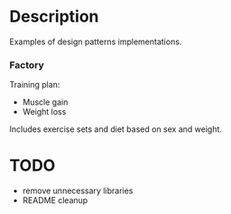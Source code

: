 # Description
Examples of design patterns implementations.

### Factory
Training plan:
- Muscle gain
- Weight loss

Includes exercise sets and diet based on sex and weight.

# TODO
* remove unnecessary libraries
* README cleanup
